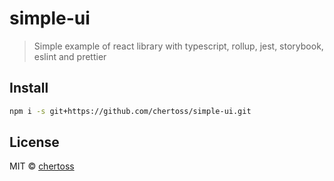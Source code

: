 # simple-ui

> Simple example of react library with typescript, rollup, jest, storybook, eslint and prettier

## Install

```bash
npm i -s git+https://github.com/chertoss/simple-ui.git
```

## License

MIT © [chertoss](https://github.com/chertoss)
